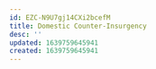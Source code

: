 ```yaml
---
id: EZC-N9U7gj14CXi2bcefM
title: Domestic Counter-Insurgency
desc: ''
updated: 1639759645941
created: 1639759645941
---
```


